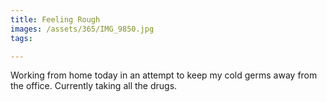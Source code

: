 ```yaml
---
title: Feeling Rough
images: /assets/365/IMG_9850.jpg
tags:

---
```

Working from home today in an attempt to keep my cold germs away from the office. Currently taking all the drugs.